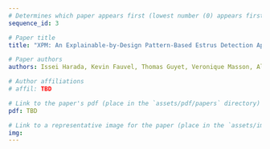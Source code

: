 ```yaml
---
# Determines which paper appears first (lowest number (0) appears first)
sequence_id: 3

# Paper title
title: "XPM: An Explainable-by-Design Pattern-Based Estrus Detection Approach to Improve Resource Use in Dairy Farms (Oral)"

# Paper authors
authors: Issei Harada, Kevin Fauvel, Thomas Guyet, Veronique Masson, Alexandre Termier, Philippe Faverdin

# Author affiliations
# affil: TBD

# Link to the paper's pdf (place in the `assets/pdf/papers` directory)
pdf: TBD

# Link to a representative image for the paper (place in the `assets/img/papers` directory)
img: 
---
```

